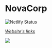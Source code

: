 # NovaCorp
[![Netlify Status](https://api.netlify.com/api/v1/badges/88ffc9d4-dad2-4c56-a389-e3a099aad37c/deploy-status)](https://app.netlify.com/sites/novacorp/deploys)

[*Website's links*](https://novacorp.niaso.eu.org)

[![](https://img.shields.io/badge/Instagram-E4405F?style=for-the-badge&logo=instagram&logoColor=white)](https://www.instagram.com/novaincorporation/)
